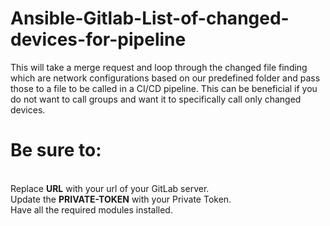 # Ansible-Gitlab-List-of-changed-devices-for-pipeline
This will take a merge request and loop through the changed file finding which are network configurations based on our predefined folder and pass those to a file to be called in a CI/CD pipeline. This can be beneficial if you do not want to call groups and want it to specifically call only changed devices.

<h1>Be sure to:</h1><br>
Replace <b>URL</b> with your url of your GitLab server.<br>
Update the <b>PRIVATE-TOKEN</b> with your Private Token.<br>
Have all the required modules installed.

